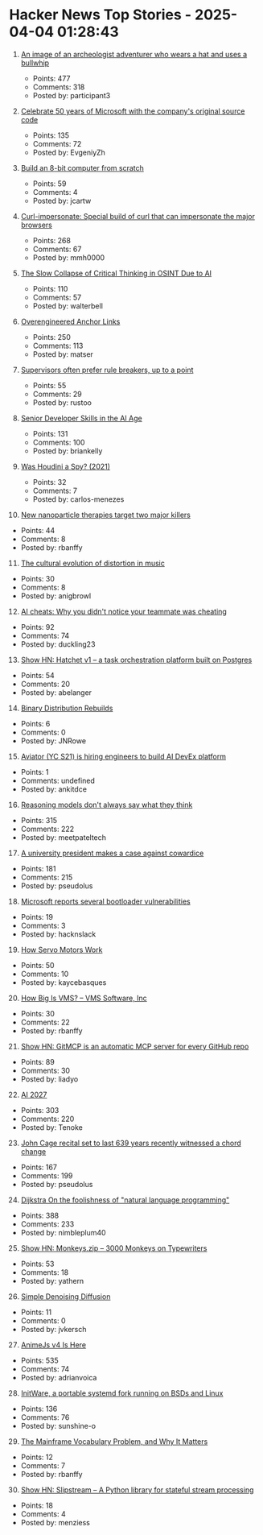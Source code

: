 # Hacker News Top Stories - 2025-04-04 01:28:43

1. [An image of an archeologist adventurer who wears a hat and uses a bullwhip](https://theaiunderwriter.substack.com/p/an-image-of-an-archeologist-adventurer)
   - Points: 477
   - Comments: 318
   - Posted by: participant3

2. [Celebrate 50 years of Microsoft with the company's original source code](https://www.gatesnotes.com/home/home-page-topic/reader/microsoft-original-source-code)
   - Points: 135
   - Comments: 72
   - Posted by: EvgeniyZh

3. [Build an 8-bit computer from scratch](https://eater.net/8bit/)
   - Points: 59
   - Comments: 4
   - Posted by: jcartw

4. [Curl-impersonate: Special build of curl that can impersonate the major browsers](https://github.com/lwthiker/curl-impersonate)
   - Points: 268
   - Comments: 67
   - Posted by: mmh0000

5. [The Slow Collapse of Critical Thinking in OSINT Due to AI](https://www.dutchosintguy.com/post/the-slow-collapse-of-critical-thinking-in-osint-due-to-ai)
   - Points: 110
   - Comments: 57
   - Posted by: walterbell

6. [Overengineered Anchor Links](https://thirty-five.com/overengineered-anchoring)
   - Points: 250
   - Comments: 113
   - Posted by: matser

7. [Supervisors often prefer rule breakers, up to a point](https://journals.aom.org/doi/10.5465/amd.2022.0280.summary)
   - Points: 55
   - Comments: 29
   - Posted by: rustoo

8. [Senior Developer Skills in the AI Age](https://manuel.kiessling.net/2025/03/31/how-seasoned-developers-can-achieve-great-results-with-ai-coding-agents/)
   - Points: 131
   - Comments: 100
   - Posted by: briankelly

9. [Was Houdini a Spy? (2021)](https://www.cia.gov/stories/story/was-houdini-a-spy/)
   - Points: 32
   - Comments: 7
   - Posted by: carlos-menezes

10. [New nanoparticle therapies target two major killers](https://www.science.org/content/article/new-nanoparticle-therapies-target-two-major-killers)
   - Points: 44
   - Comments: 8
   - Posted by: rbanffy

11. [The cultural evolution of distortion in music](https://royalsocietypublishing.org/doi/10.1098/rstb.2024.0014)
   - Points: 30
   - Comments: 8
   - Posted by: anigbrowl

12. [AI cheats: Why you didn't notice your teammate was cheating](https://niila.fi/en/ai-cheats/)
   - Points: 92
   - Comments: 74
   - Posted by: duckling23

13. [Show HN: Hatchet v1 – a task orchestration platform built on Postgres](https://github.com/hatchet-dev/hatchet)
   - Points: 54
   - Comments: 20
   - Posted by: abelanger

14. [Binary Distribution Rebuilds](https://blog.josefsson.org/2025/03/31/on-binary-distribution-rebuilds/)
   - Points: 6
   - Comments: 0
   - Posted by: JNRowe

15. [Aviator (YC S21) is hiring engineers to build AI DevEx platform](https://www.ycombinator.com/companies/aviator/jobs)
   - Points: 1
   - Comments: undefined
   - Posted by: ankitdce

16. [Reasoning models don't always say what they think](https://www.anthropic.com/research/reasoning-models-dont-say-think)
   - Points: 315
   - Comments: 222
   - Posted by: meetpateltech

17. [A university president makes a case against cowardice](https://www.newyorker.com/news/q-and-a/a-university-president-makes-a-case-against-cowardice)
   - Points: 181
   - Comments: 215
   - Posted by: pseudolus

18. [Microsoft reports several bootloader vulnerabilities](https://www.microsoft.com/en-us/security/blog/2025/03/31/analyzing-open-source-bootloaders-finding-vulnerabilities-faster-with-ai/)
   - Points: 19
   - Comments: 3
   - Posted by: hacknslack

19. [How Servo Motors Work](https://www.jameco.com/Jameco/workshop/Howitworks/how-servo-motors-work.html)
   - Points: 50
   - Comments: 10
   - Posted by: kaycebasques

20. [How Big Is VMS? – VMS Software, Inc](https://vmssoftware.com/resources/blog/2025-03-31-how-big-is-vms/)
   - Points: 30
   - Comments: 22
   - Posted by: rbanffy

21. [Show HN: GitMCP is an automatic MCP server for every GitHub repo](https://gitmcp.io/)
   - Points: 89
   - Comments: 30
   - Posted by: liadyo

22. [AI 2027](https://ai-2027.com/)
   - Points: 303
   - Comments: 220
   - Posted by: Tenoke

23. [John Cage recital set to last 639 years recently witnessed a chord change](https://www.spectator.co.uk/article/what-were-we-all-doing-here-my-600-mile-trip-to-hear-an-organ-play-a-d-natural/)
   - Points: 167
   - Comments: 199
   - Posted by: pseudolus

24. [Dijkstra On the foolishness of "natural language programming"](https://www.cs.utexas.edu/~EWD/transcriptions/EWD06xx/EWD667.html)
   - Points: 388
   - Comments: 233
   - Posted by: nimbleplum40

25. [Show HN: Monkeys.zip – 3000 Monkeys on Typewriters](https://monkeys.zip/)
   - Points: 53
   - Comments: 18
   - Posted by: yathern

26. [Simple Denoising Diffusion](https://github.com/utkuozbulak/pytorch-simple-diffusion)
   - Points: 11
   - Comments: 0
   - Posted by: jvkersch

27. [AnimeJs v4 Is Here](https://animejs.com/)
   - Points: 535
   - Comments: 74
   - Posted by: adrianvoica

28. [InitWare, a portable systemd fork running on BSDs and Linux](https://github.com/InitWare/InitWare)
   - Points: 136
   - Comments: 76
   - Posted by: sunshine-o

29. [The Mainframe Vocabulary Problem, and Why It Matters](https://mainframesociety.com/news/2588640)
   - Points: 12
   - Comments: 7
   - Posted by: rbanffy

30. [Show HN: Slipstream – A Python library for stateful stream processing](https://slipstream.readthedocs.io/en/1.0.1/)
   - Points: 18
   - Comments: 4
   - Posted by: menziess


